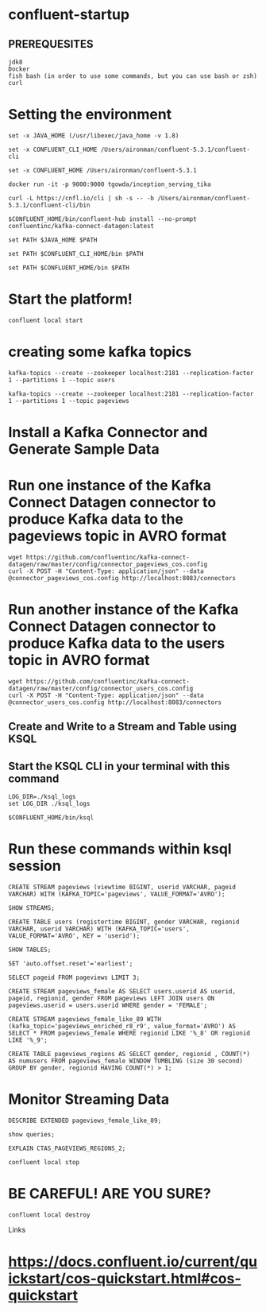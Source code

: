 # confluent-startup

## PREREQUESITES

  	jdk8
  	Docker
  	fish bash (in order to use some commands, but you can use bash or zsh)
  	curl
  
# Setting the environment

	set -x JAVA_HOME (/usr/libexec/java_home -v 1.8)

	set -x CONFLUENT_CLI_HOME /Users/aironman/confluent-5.3.1/confluent-cli

	set -x CONFLUENT_HOME /Users/aironman/confluent-5.3.1
  
	docker run -it -p 9000:9000 tgowda/inception_serving_tika

	curl -L https://cnfl.io/cli | sh -s -- -b /Users/aironman/confluent-5.3.1/confluent-cli/bin

	$CONFLUENT_HOME/bin/confluent-hub install --no-prompt confluentinc/kafka-connect-datagen:latest

	set PATH $JAVA_HOME $PATH

	set PATH $CONFLUENT_CLI_HOME/bin $PATH

	set PATH $CONFLUENT_HOME/bin $PATH

# Start the platform!

	confluent local start

# creating some kafka topics 
	
	kafka-topics --create --zookeeper localhost:2181 --replication-factor 1 --partitions 1 --topic users

	kafka-topics --create --zookeeper localhost:2181 --replication-factor 1 --partitions 1 --topic pageviews

# Install a Kafka Connector and Generate Sample Data
# Run one instance of the Kafka Connect Datagen connector to produce Kafka data to the pageviews topic in AVRO format
	
	wget https://github.com/confluentinc/kafka-connect-datagen/raw/master/config/connector_pageviews_cos.config
	curl -X POST -H "Content-Type: application/json" --data @connector_pageviews_cos.config http://localhost:8083/connectors

# Run another instance of the Kafka Connect Datagen connector to produce Kafka data to the users topic in AVRO format

	wget https://github.com/confluentinc/kafka-connect-datagen/raw/master/config/connector_users_cos.config
	curl -X POST -H "Content-Type: application/json" --data @connector_users_cos.config http://localhost:8083/connectors

## Create and Write to a Stream and Table using KSQL
## Start the KSQL CLI in your terminal with this command

	LOG_DIR=./ksql_logs 
	set LOG_DIR ./ksql_logs

	$CONFLUENT_HOME/bin/ksql

# Run these commands within ksql session

	CREATE STREAM pageviews (viewtime BIGINT, userid VARCHAR, pageid VARCHAR) WITH (KAFKA_TOPIC='pageviews', VALUE_FORMAT='AVRO');

	SHOW STREAMS;

	CREATE TABLE users (registertime BIGINT, gender VARCHAR, regionid VARCHAR, userid VARCHAR) WITH (KAFKA_TOPIC='users', VALUE_FORMAT='AVRO', KEY = 'userid');

	SHOW TABLES;

	SET 'auto.offset.reset'='earliest';

	SELECT pageid FROM pageviews LIMIT 3;

	CREATE STREAM pageviews_female AS SELECT users.userid AS userid, pageid, regionid, gender FROM pageviews LEFT JOIN users ON pageviews.userid = users.userid WHERE gender = 'FEMALE';

	CREATE STREAM pageviews_female_like_89 WITH (kafka_topic='pageviews_enriched_r8_r9', value_format='AVRO') AS SELECT * FROM pageviews_female WHERE regionid LIKE '%_8' OR regionid LIKE '%_9';

	CREATE TABLE pageviews_regions AS SELECT gender, regionid , COUNT(*) AS numusers FROM pageviews_female WINDOW TUMBLING (size 30 second) GROUP BY gender, regionid HAVING COUNT(*) > 1;

# Monitor Streaming Data

	DESCRIBE EXTENDED pageviews_female_like_89;

	show queries;

	EXPLAIN CTAS_PAGEVIEWS_REGIONS_2;

  	confluent local stop

# BE CAREFUL! ARE YOU SURE?
  	
	confluent local destroy

Links

  # https://docs.confluent.io/current/quickstart/cos-quickstart.html#cos-quickstart
